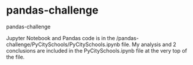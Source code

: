 # pandas-challenge
pandas-challenge

Jupyter Notebook and Pandas code is in the /pandas-challenge/PyCitySchools/PyCitySchools.ipynb file. 
My analysis and 2 conclusions are included in the PyCitySchools.ipynb file at the very top of the file.


